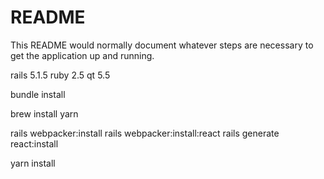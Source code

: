 # README

This README would normally document whatever steps are necessary to get the
application up and running.

rails 5.1.5
ruby 2.5
qt 5.5

bundle install

brew install yarn

rails webpacker:install
rails webpacker:install:react
rails generate react:install


yarn install
